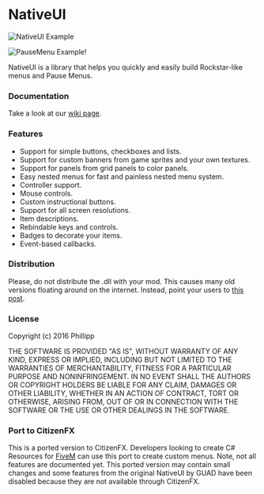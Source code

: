 # NativeUI
![NativeUI Example](https://forum.cfx.re/uploads/default/original/4X/7/b/a/7ba89f317f1087e512632b7ea30edc11c85d71a7.jpeg)

![PauseMenu Example!](https://forum.cfx.re/uploads/default/original/4X/8/3/5/8354aceac39143276d05108371286a30a013cd90.jpeg)

NativeUI is a library that helps you quickly and easily build Rockstar-like menus and Pause Menus.

### Documentation
Take a look at our [wiki page](https://github.com/Guad/NativeUI/wiki/Home).

### Features
* Support for simple buttons, checkboxes and lists.
* Support for custom banners from game sprites and your own textures.
* Support for panels from grid panels to color panels.
* Easy nested menus for fast and painless nested menu system.
* Controller support.
* Mouse controls.
* Custom instructional buttons.
* Support for all screen resolutions.
* Item descriptions.
* Rebindable keys and controls.
* Badges to decorate your items.
* Event-based callbacks.

### Distribution
Please, do not distribute the .dll with your mod. This causes many old versions floating around on the internet. Instead, point your users to [this post](http://gtaforums.com/topic/809284-net-nativeui/).

### License
Copyright (c) 2016 Phillipp

THE SOFTWARE IS PROVIDED "AS IS", WITHOUT WARRANTY OF ANY KIND, EXPRESS OR IMPLIED, INCLUDING BUT NOT LIMITED TO THE WARRANTIES OF MERCHANTABILITY, FITNESS FOR A PARTICULAR PURPOSE AND NONINFRINGEMENT. IN NO EVENT SHALL THE AUTHORS OR COPYRIGHT HOLDERS BE LIABLE FOR ANY CLAIM, DAMAGES OR OTHER LIABILITY, WHETHER IN AN ACTION OF CONTRACT, TORT OR OTHERWISE, ARISING FROM, OUT OF OR IN CONNECTION WITH THE SOFTWARE OR THE USE OR OTHER DEALINGS IN THE SOFTWARE.

### Port to CitizenFX
This is a ported version to CitizenFX. 
Developers looking to create C# Resources for [FiveM](https://fivem.net/) can use this port to create custom menus.
Note, not all features are documented yet.
This ported version may contain small changes and some features from the original NativeUI by GUAD have been disabled because they are not available through CitizenFX.